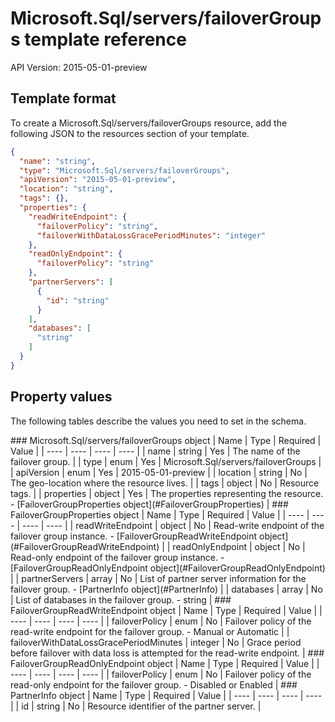 # Microsoft.Sql/servers/failoverGroups template reference
API Version: 2015-05-01-preview
## Template format

To create a Microsoft.Sql/servers/failoverGroups resource, add the following JSON to the resources section of your template.

```json
{
  "name": "string",
  "type": "Microsoft.Sql/servers/failoverGroups",
  "apiVersion": "2015-05-01-preview",
  "location": "string",
  "tags": {},
  "properties": {
    "readWriteEndpoint": {
      "failoverPolicy": "string",
      "failoverWithDataLossGracePeriodMinutes": "integer"
    },
    "readOnlyEndpoint": {
      "failoverPolicy": "string"
    },
    "partnerServers": [
      {
        "id": "string"
      }
    ],
    "databases": [
      "string"
    ]
  }
}
```
## Property values

The following tables describe the values you need to set in the schema.

<a id="Microsoft.Sql/servers/failoverGroups" />
### Microsoft.Sql/servers/failoverGroups object
|  Name | Type | Required | Value |
|  ---- | ---- | ---- | ---- |
|  name | string | Yes | The name of the failover group. |
|  type | enum | Yes | Microsoft.Sql/servers/failoverGroups |
|  apiVersion | enum | Yes | 2015-05-01-preview |
|  location | string | No | The geo-location where the resource lives. |
|  tags | object | No | Resource tags. |
|  properties | object | Yes | The properties representing the resource. - [FailoverGroupProperties object](#FailoverGroupProperties) |


<a id="FailoverGroupProperties" />
### FailoverGroupProperties object
|  Name | Type | Required | Value |
|  ---- | ---- | ---- | ---- |
|  readWriteEndpoint | object | No | Read-write endpoint of the failover group instance. - [FailoverGroupReadWriteEndpoint object](#FailoverGroupReadWriteEndpoint) |
|  readOnlyEndpoint | object | No | Read-only endpoint of the failover group instance. - [FailoverGroupReadOnlyEndpoint object](#FailoverGroupReadOnlyEndpoint) |
|  partnerServers | array | No | List of partner server information for the failover group. - [PartnerInfo object](#PartnerInfo) |
|  databases | array | No | List of databases in the failover group. - string |


<a id="FailoverGroupReadWriteEndpoint" />
### FailoverGroupReadWriteEndpoint object
|  Name | Type | Required | Value |
|  ---- | ---- | ---- | ---- |
|  failoverPolicy | enum | No | Failover policy of the read-write endpoint for the failover group. - Manual or Automatic |
|  failoverWithDataLossGracePeriodMinutes | integer | No | Grace period before failover with data loss is attempted for the read-write endpoint. |


<a id="FailoverGroupReadOnlyEndpoint" />
### FailoverGroupReadOnlyEndpoint object
|  Name | Type | Required | Value |
|  ---- | ---- | ---- | ---- |
|  failoverPolicy | enum | No | Failover policy of the read-only endpoint for the failover group. - Disabled or Enabled |


<a id="PartnerInfo" />
### PartnerInfo object
|  Name | Type | Required | Value |
|  ---- | ---- | ---- | ---- |
|  id | string | No | Resource identifier of the partner server. |


